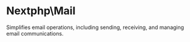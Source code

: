 # Nextphp\Mail
Simplifies email operations, including sending, receiving, and managing email communications.
